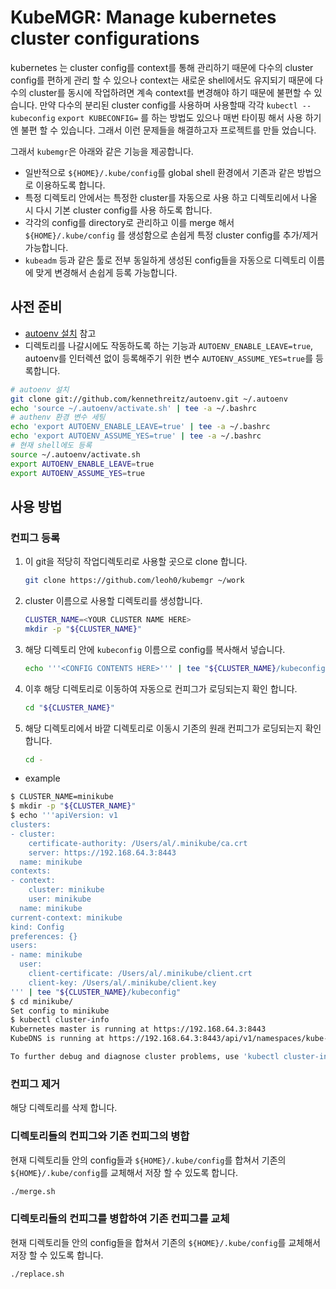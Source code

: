 # KubeMGR: Manage kubernetes cluster configurations

kubernetes 는 cluster config를 context를 통해 관리하기 때문에 다수의 cluster config를 편하게 관리 할 수 있으나 context는 새로운 shell에서도 유지되기 때문에 다수의 cluster를 동시에 작업하려면 계속 context를 변경해야 하기 때문에 불편할 수 있습니다. 만약 다수의 분리된 cluster config를 사용하며 사용할때 각각 `kubectl --kubeconfig` `export KUBECONFIG=` 를 하는 방법도 있으나 매번 타이핑 해서 사용 하기엔 불편 할 수 있습니다. 그래서 이런 문제들을 해결하고자 프로젝트를 만들 었습니다.

그래서 `kubemgr`은 아래와 같은 기능을 제공합니다.

* 일반적으로 `${HOME}/.kube/config`를 global shell 환경에서 기존과 같은 방법으로 이용하도록 합니다.
* 특정 디렉토리 안에서는 특정한 cluster를 자동으로 사용 하고 디렉토리에서 나올 시 다시 기본 cluster config를 사용 하도록 합니다.
* 각각의 config를 directory로 관리하고 이를 merge 해서 `${HOME}/.kube/config` 를 생성함으로 손쉽게 특정 cluster config를 추가/제거 가능합니다.
* `kubeadm` 등과 같은 툴로 전부 동일하게 생성된 config들을 자동으로 디렉토리 이름에 맞게 변경해서 손쉽게 등록 가능합니다.

## 사전 준비

* [autoenv 설치](https://github.com/kennethreitz/autoenv) 참고
* 디렉토리를 나갈시에도 작동하도록 하는 기능과 `AUTOENV_ENABLE_LEAVE=true`, autoenv를 인터렉션 없이 등록해주기 위한 변수 `AUTOENV_ASSUME_YES=true`를 등록합니다.

```bash
# autoenv 설치
git clone git://github.com/kennethreitz/autoenv.git ~/.autoenv
echo 'source ~/.autoenv/activate.sh' | tee -a ~/.bashrc
# authenv 환경 변수 세팅
echo 'export AUTOENV_ENABLE_LEAVE=true' | tee -a ~/.bashrc
echo 'export AUTOENV_ASSUME_YES=true' | tee -a ~/.bashrc
# 현재 shell에도 등록
source ~/.autoenv/activate.sh
export AUTOENV_ENABLE_LEAVE=true
export AUTOENV_ASSUME_YES=true
```

## 사용 방법

### 컨피그 등록

1. 이 git을 적당히 작업디렉토리로 사용할 곳으로 clone 합니다.

    ```bash
    git clone https://github.com/leoh0/kubemgr ~/work
    ```

1. cluster 이름으로 사용할 디렉토리를 생성합니다.

    ```bash
    CLUSTER_NAME=<YOUR CLUSTER NAME HERE>
    mkdir -p "${CLUSTER_NAME}"
    ```

1. 해당 디렉토리 안에 `kubeconfig` 이름으로 config를 복사해서 넣습니다.

    ```bash
    echo '''<CONFIG CONTENTS HERE>''' | tee "${CLUSTER_NAME}/kubeconfig"
    ```

1. 이후 해당 디렉토리로 이동하여 자동으로 컨피그가 로딩되는지 확인 합니다.

    ```bash
    cd "${CLUSTER_NAME}"
    ```

1. 해당 디렉토리에서 바깥 디렉토리로 이동시 기존의 원래 컨피그가 로딩되는지 확인 합니다.

    ```bash
    cd -
    ```

* example

```bash
$ CLUSTER_NAME=minikube
$ mkdir -p "${CLUSTER_NAME}"
$ echo '''apiVersion: v1
clusters:
- cluster:
    certificate-authority: /Users/al/.minikube/ca.crt
    server: https://192.168.64.3:8443
  name: minikube
contexts:
- context:
    cluster: minikube
    user: minikube
  name: minikube
current-context: minikube
kind: Config
preferences: {}
users:
- name: minikube
  user:
    client-certificate: /Users/al/.minikube/client.crt
    client-key: /Users/al/.minikube/client.key
''' | tee "${CLUSTER_NAME}/kubeconfig"
$ cd minikube/
Set config to minikube
$ kubectl cluster-info
Kubernetes master is running at https://192.168.64.3:8443
KubeDNS is running at https://192.168.64.3:8443/api/v1/namespaces/kube-system/services/kube-dns:dns/proxy

To further debug and diagnose cluster problems, use 'kubectl cluster-info dump'.
```

### 컨피그 제거

해당 디렉토리를 삭제 합니다.

### 디렉토리들의 컨피그와 기존 컨피그의 병합

현재 디렉토리들 안의 config들과 `${HOME}/.kube/config`를 합쳐서 기존의 `${HOME}/.kube/config`를 교체해서 저장 할 수 있도록 합니다.

```bash
./merge.sh
```

### 디렉토리들의 컨피그를 병합하여 기존 컨피그를 교체

현재 디렉토리들 안의 config들을 합쳐서 기존의 `${HOME}/.kube/config`를 교체해서 저장 할 수 있도록 합니다.

```bash
./replace.sh
```
